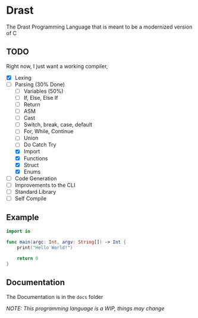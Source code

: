 # Drast

The Drast Programming Language that is meant to be a modernized version of C

## TODO

Right now, I just want a working compiler,

- [x] Lexing
- [ ] Parsing (30% Done)
    - [ ] Variables (50%)
    - [ ] If, Else, Else If
    - [ ] Return
    - [ ] ASM
    - [ ] Cast
    - [ ] Switch, break, case, default
    - [ ] For, While, Continue
    - [ ] Union
    - [ ] Do Catch Try
    - [x] Import
    - [x] Functions
    - [x] Struct
    - [x] Enums
- [ ] Code Generation
- [ ] Improvements to the CLI
- [ ] Standard Library
- [ ] Self Compile

## Example

```swift
import io

func main(argc: Int, argv: String[]) -> Int {
    print("Hello World!")
    
    return 0
}
```

## Documentation

The Documentation is in the `docs` folder

_NOTE: This programming language is a WIP, things may change_